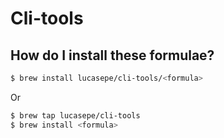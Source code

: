 # Cli-tools

## How do I install these formulae?

```sh
$ brew install lucasepe/cli-tools/<formula>
````

Or 

```sh
$ brew tap lucasepe/cli-tools
$ brew install <formula>
```
